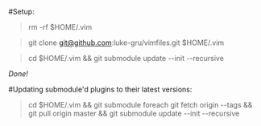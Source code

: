 #Setup:

> rm -rf $HOME/.vim

> git clone git@github.com:luke-gru/vimfiles.git $HOME/.vim

> cd $HOME/.vim && git submodule update --init --recursive

*Done!*

#Updating submodule'd plugins to their latest versions:

> cd $HOME/.vim && git submodule foreach git fetch origin --tags && git pull origin master && git submodule update --init --recursive
